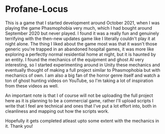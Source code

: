 # Profane-Locus
This is a game that I started development around October 2021, when I was playing the game Phasmophobia very much, which I had bought around September 2020 but never played. I found it was a really fun and genuinely terrifying with the then-new updates game like I literally couldn't play it at night alone. The thing I liked about the game most was that it wasn't those generic you're trapped in an abandoned hospital games, it was more like exploring a perfectly normal residential home at night, but it is haunted by an entity. I found the mechanics of the equipment and ghost AI very interesting, so I started experimenting around in Unity these mechanics and eventually thought of making a full project similar to Phasmophobia but with mechanics of own. I am also a big fan of the horror genre itself and watch a ton of ghost hunting 
videos on YouTube, so I'm taking a lot of inspiration from these videos as well. 

An important note is that I of course will not be uploading the full project here as it is planning to be a commercial game, rather I'll upload scripts I write that I feel are technical and ones that I've put a lot effort into, both in cleanliness and mapping out how the scripts work.

Hopefully it gets completed atleast upto some extent with the mechanics in it. Thank you!
